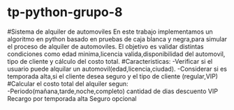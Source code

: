 # tp-python-grupo-8
#Sistema de alquiler de automoviles
En este trabajo implementamos un algoritmo en python basado en pruebas de caja blanca y negra,para simular el proceso de alquiler de automoviles.
El objetivo es validar distintas condiciones como edad minima,licencia valida,disponibilidad del automovil, tipo de cliente y cálculo del costo total.
#Caracteristicas:
-Verificar si el usuario puede alquilar un automovil(edad,licencia,ciudad).
-Considerar si es temporada alta,si el cliente desea seguro  y el tipo de cliente (regular,VIP)
#Calcular el costo total del alquiler segun:  
-Periodo(mañana,tarde,noche,completo)
cantidad de dias
descuento VIP
Recargo por temporada alta
Seguro opcional
